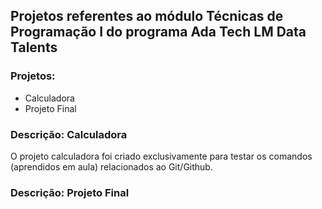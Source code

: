 

## Projetos referentes ao módulo Técnicas de Programação I do programa Ada Tech LM Data Talents

### Projetos:

- Calculadora
- Projeto Final

### Descrição: Calculadora
O projeto calculadora foi criado exclusivamente para testar os comandos (aprendidos em aula) relacionados ao Git/Github.

### Descrição: Projeto Final
